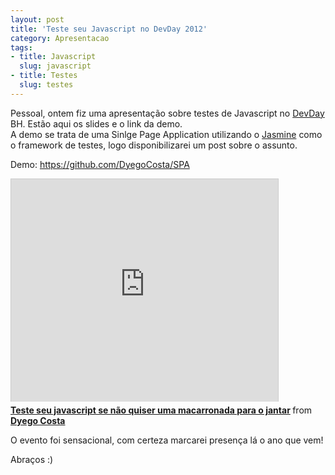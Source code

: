 ```yaml
--- 
layout: post
title: 'Teste seu Javascript no DevDay 2012'
category: Apresentacao
tags: 
- title: Javascript
  slug: javascript
- title: Testes
  slug: testes
---
```


Pessoal, ontem fiz uma apresentação sobre testes de Javascript no [DevDay][devday] BH. Estão aqui os slides e o link da demo.  
A demo se trata de uma Sinlge Page Application utilizando o [Jasmine][jasmine] como o framework de testes, logo disponibilizarei um post sobre o assunto.  

Demo: https://github.com/DyegoCosta/SPA  

<iframe src="http://www.slideshare.net/slideshow/embed_code/14815622" width="427" height="356" frameborder="0" marginwidth="0" marginheight="0" scrolling="no" style="border:1px solid #CCC;border-width:1px 1px 0;margin-bottom:5px" allowfullscreen> </iframe> <div style="margin-bottom:5px"> <strong> <a href="http://www.slideshare.net/dyegocosta/teste-seu-javascript-se-no-quiser-uma-macarronada-para-o-jantar" title="Teste seu javascript se não quiser uma macarronada para o jantar" target="_blank">Teste seu javascript se não quiser uma macarronada para o jantar</a> </strong> from <strong><a href="http://www.slideshare.net/dyegocosta" target="_blank">Dyego Costa</a></strong> </div>

O evento foi sensacional, com certeza marcarei presença lá o ano que vem!

Abraços :)

[devday]: http://devday.devisland.com/
[jasmine]: http://pivotal.github.com/jasmine/